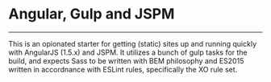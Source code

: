 # Angular, Gulp and JSPM
___

This is an opionated starter for getting (static) sites up and running quickly with AngularJS (1.5.x) and JSPM.  It utilizes a bunch of gulp tasks for the build, and expects Sass to be written with BEM philosophy and ES2015 written in accordnance with ESLint rules, specifically the XO rule set.

